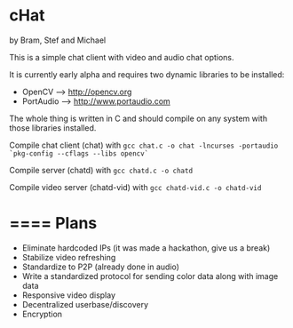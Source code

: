 cHat
====
by Bram, Stef and Michael

This is a simple chat client with video and audio chat options.

It is currently early alpha and requires two dynamic libraries to be installed:
- OpenCV --> http://opencv.org
- PortAudio --> http://www.portaudio.com

The whole thing is written in C and should compile on any system with those libraries installed.


Compile chat client (chat) with 
``gcc chat.c -o chat -lncurses -portaudio `pkg-config --cflags --libs opencv` ``

Compile server (chatd) with
`gcc chatd.c -o chatd`

Compile video server (chatd-vid) with
`gcc chatd-vid.c -o chatd-vid`


====
Plans
====

- Eliminate hardcoded IPs (it was made a hackathon, give us a break)
- Stabilize video refreshing
- Standardize to P2P (already done in audio)
- Write a standardized protocol for sending color data along with image data
- Responsive video display
- Decentralized userbase/discovery
- Encryption


